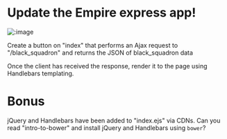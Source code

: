 # Update the Empire express app!

![:image](http://imgc.allpostersimages.com/images/P-473-488-90/52/5283/XN7IG00Z/posters/star-wars-empire-needs-you.jpg)

Create a button on "index" that performs an Ajax request to "/black_squadron" and returns the JSON of black_squadron data

Once the client has received the response, render it to the page using Handlebars templating.

# Bonus

jQuery and Handlebars have been added to "index.ejs" via CDNs. Can you read "intro-to-bower" and install jQuery and Handlebars using `bower`?
